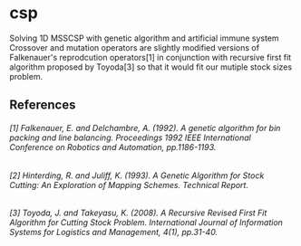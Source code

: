 # csp
Solving 1D MSSCSP with genetic algorithm and artificial immune system <br/>
Crossover and mutation operators are slightly modified versions of Falkenauer's reprodcution operators[1] in conjunction with recursive first fit algorithm proposed by Toyoda[3] so that it would fit our mutiple stock sizes problem.

## References
###### [1] Falkenauer, E. and Delchambre, A. (1992). A genetic algorithm for bin packing and line balancing. Proceedings 1992 IEEE International Conference on Robotics and Automation, pp.1186-1193.
###### [2] Hinterding, R. and Juliff, K. (1993). A Genetic Algorithm for Stock Cutting: An Exploration of Mapping Schemes. Technical Report.
###### [3] Toyoda, J. and Takeyasu, K. (2008). A Recursive Revised First Fit Algorithm for Cutting Stock Problem. International Journal of Information Systems for Logistics and Management, 4(1), pp.31-40.
